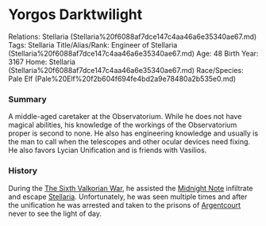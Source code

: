 # Yorgos Darktwilight

Relations: Stellaria (Stellaria%20f6088af7dce147c4aa46a6e35340ae67.md) 
Tags: Stellaria
Title/Alias/Rank: Engineer of Stellaria (Stellaria%20f6088af7dce147c4aa46a6e35340ae67.md) 
Age: 48
Birth Year: 3167
Home: Stellaria (Stellaria%20f6088af7dce147c4aa46a6e35340ae67.md) 
Race/Species: Pale Elf (Pale%20Elf%20f2b604f694fe4bd2a9e78480a2b535e0.md)

### Summary

A middle-aged caretaker at the Observatorium. While he does not have magical abilities, his knowledge of the workings of the Observatorium proper is second to none. He also has engineering knowledge and usually is the man to call when the telescopes and other ocular devices need fixing. He also favors Lycian Unification and is friends with Vasilios.

### History

During the [The Sixth Valkorian War](The%20Sixth%20Valkorian%20War%207e8a7ab94b6f4e708975b413257f16b2.md), he assisted the [Midnight Note](Midnight%20Note%20aabd4488c4ea43c393d10542ec8af339.md) infiltrate and escape [Stellaria](Stellaria%20f6088af7dce147c4aa46a6e35340ae67.md). Unfortunately, he was seen multiple times and after the unification he was arrested and taken to the prisons of [Argentcourt](Argentcourt%20b41a9e66f343460486a277b32660228c.md) never to see the light of day.